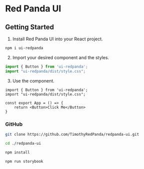 # Red Panda UI

## Getting Started

1) Install Red Panda UI into your React project.

```bash
npm i ui-redpanda
```
2) Import your desired component and the styles.

```typescript
import { Button } from 'ui-redpanda';
import "ui-redpanda/dist/style.css";
```
3) Use the component.

```tsx
import { Button } from 'ui-redpanda';
import "ui-redpanda/dist/style.css";

const export App = () => {
    return <Button>Click Me</Button>
}
```

### GitHub

```bash
git clone https://github.com/TimothyRedPanda/redpanda-ui.git
```
```bash
cd ./redpanda-ui
```
```bash
npm install
```
```bash
npm run storybook
```